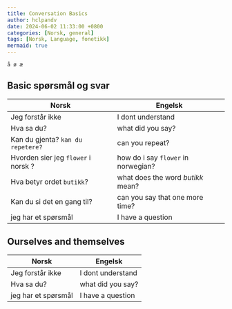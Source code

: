 ```yaml
---
title: Conversation Basics 
author: hclpandv
date: 2024-06-02 11:33:00 +0800
categories: [Norsk, general]
tags: [Norsk, Language, fonetikk]
mermaid: true
---
```


`å ø æ`

<link rel="stylesheet" href="https://cdnjs.cloudflare.com/ajax/libs/font-awesome/6.0.0-beta3/css/all.min.css">
<script src="{{ '/assets/js/custom.js' | relative_url }}"></script>

## Basic spørsmål og svar

| Norsk  | Engelsk |
|---|---|
| Jeg forstår ikke  |  I dont understand |
| Hva sa du?  |  what did you say? |
| Kan du gjenta? `kan du repetere?`| can you repeat? |
| Hvorden sier jeg `flower` i norsk ? | how do i say `flower` in norwegian?  |
| Hva betyr ordet `butikk`? | what does the word *butikk* mean? |
| Kan du si det en gang til? | can you say that one more time? |
| jeg har et spørsmål | I have a question |

## Ourselves and themselves

| Norsk  | Engelsk |
|---|---|
| Jeg forstår ikke  |  I dont understand |
| Hva sa du?  |  what did you say? |
| jeg har et spørsmål | I have a question |
